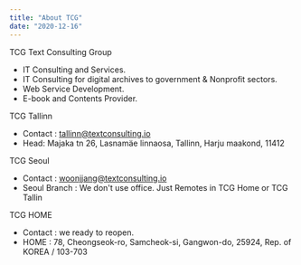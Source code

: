 ```yaml
---
title: "About TCG"
date: "2020-12-16"
---
```


TCG
Text Consulting Group

* IT Consulting and Services.
* IT Consulting for digital archives to government & Nonprofit sectors.
* Web Service Development.
* E-book and Contents Provider.


TCG Tallinn

* Contact : tallinn@textconsulting.io
* Head: Majaka tn 26, Lasnamäe linnaosa, Tallinn, Harju maakond, 11412

TCG Seoul

* Contact : woonjjang@textconsulting.io
* Seoul Branch : We don't use office. Just Remotes in TCG Home or TCG Tallin

TCG HOME

* Contact : we ready to reopen.
* HOME : 78, Cheongseok-ro, Samcheok-si, Gangwon-do, 25924, Rep. of KOREA / 103-703